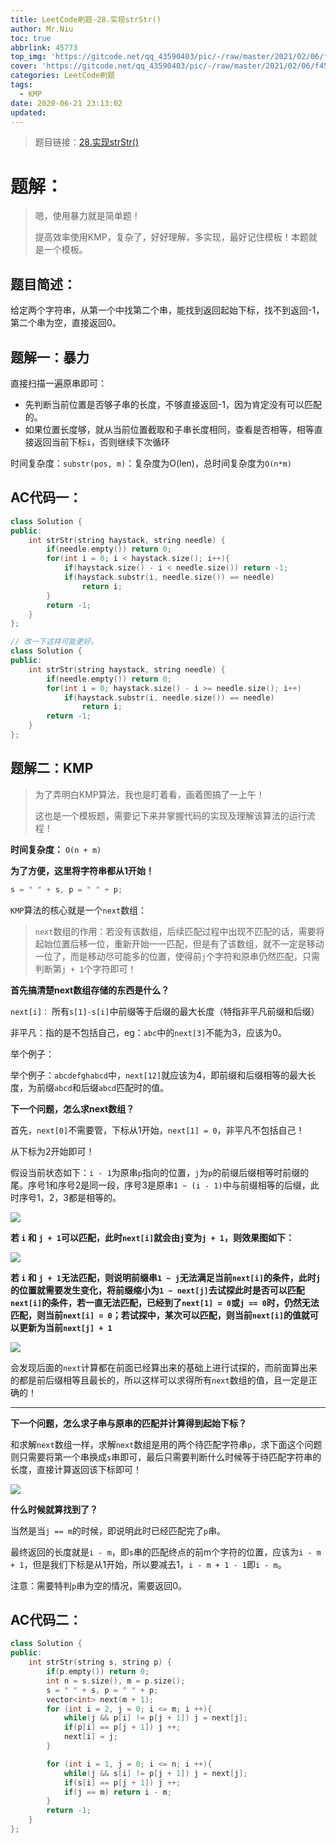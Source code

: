 ```yaml
---
title: LeetCode刷题-28.实现strStr()
author: Mr.Niu
toc: true
abbrlink: 45773
top_img: 'https://gitcode.net/qq_43590403/pic/-/raw/master/2021/02/06/f45b0094f57dd09e8807ead0f6b2ee9d.png'
cover: 'https://gitcode.net/qq_43590403/pic/-/raw/master/2021/02/06/f45b0094f57dd09e8807ead0f6b2ee9d.png'
categories: LeetCode刷题
tags:
  - KMP
date: 2020-06-21 23:13:02
updated:
---
```






















> 题目链接：[28.实现strStr()](https://leetcode-cn.com/problems/implement-strstr/)



# 题解：



> 嗯，使用暴力就是简单题！
>
> 提高效率使用KMP，复杂了，好好理解，多实现，最好记住模板！本题就是一个模板。



## 题目简述：

给定两个字符串，从第一个中找第二个串，能找到返回起始下标，找不到返回-1，第二个串为空，直接返回0。

## 题解一：暴力

直接扫描一遍原串即可：

- 先判断当前位置是否够子串的长度，不够直接返回-1，因为肯定没有可以匹配的。
- 如果位置长度够，就从当前位置截取和子串长度相同，查看是否相等，相等直接返回当前下标`i`，否则继续下次循环



时间复杂度：`substr(pos, m)`：复杂度为O(len)，总时间复杂度为`O(n*m)`

## AC代码一：



```c++
class Solution {
public:
    int strStr(string haystack, string needle) {
        if(needle.empty()) return 0;
        for(int i = 0; i < haystack.size(); i++){
            if(haystack.size() - i < needle.size()) return -1;
            if(haystack.substr(i, needle.size()) == needle)
                return i;
        }
        return -1;
    }
};

// 改一下这样可能更好。
class Solution {
public:
    int strStr(string haystack, string needle) {
        if(needle.empty()) return 0;
        for(int i = 0; haystack.size() - i >= needle.size(); i++)
            if(haystack.substr(i, needle.size()) == needle)
                return i;
        return -1;
    }
};
```





## 题解二：KMP



> 为了弄明白KMP算法，我也是盯着看，画着图搞了一上午！
>
> 这也是一个模板题，需要记下来并掌握代码的实现及理解该算法的运行流程！





**时间复杂度：** `O(n + m)`



**为了方便，这里将字符串都从1开始！**



```c++
s = " " + s, p = " " + p;
```



`KMP`算法的核心就是一个`next`数组：



> `next`数组的作用：若没有该数组，后续匹配过程中出现不匹配的话，需要将起始位置后移一位，重新开始一一匹配，但是有了该数组，就不一定是移动一位了，而是移动尽可能多的位置，使得前`j`个字符和原串仍然匹配，只需判断第`j + 1`个字符即可！



**首先搞清楚next数组存储的东西是什么？**



`next[i]：` 所有`s[1]-s[i]`中前缀等于后缀的最大长度（特指非平凡前缀和后缀）



非平凡：指的是不包括自己，eg：`abc`中的`next[3]`不能为3，应该为0。



举个例子：



举个例子：`abcdefghabcd`中，`next[12]`就应该为4，即前缀和后缀相等的最大长度，为前缀`abcd`和后缀`abcd`匹配时的值。



**下一个问题，怎么求next数组？**



首先，`next[0]`不需要管，下标从1开始，`next[1] = 0`，非平凡不包括自己！

从下标为2开始即可！



假设当前状态如下：`i - 1`为原串`p`指向的位置，`j`为`p`的前缀后缀相等时前缀的尾。序号1和序号2是同一段，序号3是原串`1 ~ (i - 1)`中与前缀相等的后缀，此时序号1，2，3都是相等的。

![](https://gitcode.net/qq_43590403/pic/-/raw/master/2020/06/22/5880ff8272e6debedb8138c4b76db5d0.png)

**若 `i` 和 `j + 1`可以匹配，此时`next[i]`就会由`j`变为`j + 1`，则效果图如下：**



![](https://gitcode.net/qq_43590403/pic/-/raw/master/2020/06/22/9411c5d614a964bc2fe5df17302a9ab1.png)

**若 `i` 和 `j + 1`无法匹配，则说明前缀串`1 ~ j`无法满足当前`next[i]`的条件，此时`j`的位置就需要发生变化，将前缀缩小为`1 ~ next[j]`去试探此时是否可以匹配`next[i]`的条件，若一直无法匹配，已经到了`next[1] = 0`或`j == 0`时，仍然无法匹配，则当前`next[i] = 0`；若试探中，某次可以匹配，则当前`next[i]`的值就可以更新为当前`next[j] + 1`**







![](https://gitcode.net/qq_43590403/pic/-/raw/master/2020/06/22/ab2c3a53e468247615e02a1579fbaf64.png)



会发现后面的`next`计算都在前面已经算出来的基础上进行试探的，而前面算出来的都是前后缀相等且最长的，所以这样可以求得所有`next`数组的值，且一定是正确的！

----

**下一个问题，怎么求子串与原串的匹配并计算得到起始下标？**



和求解`next`数组一样，求解`next`数组是用的两个待匹配字符串`p`，求下面这个问题则只需要将第一个串换成`s`串即可，最后只需要判断什么时候等于待匹配字符串的长度，直接计算返回该下标即可！



![](https://gitcode.net/qq_43590403/pic/-/raw/master/2020/06/22/196ae57ca0cee7dde9393d23354933c6.png)

**什么时候就算找到了？**

当然是当`j == m`的时候，即说明此时已经匹配完了`p`串。



最终返回的长度就是`i - m`，即`s`串的匹配终点的前m个字符的位置，应该为`i - m + 1`，但是我们下标是从1开始，所以要减去1，`i - m + 1 - 1`即`i - m`。



注意：需要特判`p`串为空的情况，需要返回0。



## AC代码二：





```c++
class Solution {
public:
    int strStr(string s, string p) {
        if(p.empty()) return 0;
        int n = s.size(), m = p.size();
        s = " " + s, p = " " + p;
        vector<int> next(m + 1);
        for (int i = 2, j = 0; i <= m; i ++){
            while(j && p[i] != p[j + 1]) j = next[j];
            if(p[i] == p[j + 1]) j ++;
            next[i] = j;
        }

        for (int i = 1, j = 0; i <= n; i ++){
            while(j && s[i] != p[j + 1]) j = next[j];
            if(s[i] == p[j + 1]) j ++;
            if(j == m) return i - m;
        }
        return -1;
    }
};
```

